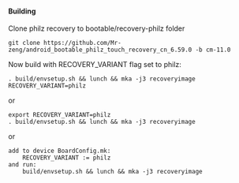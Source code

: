 #### Building

Clone philz recovery to bootable/recovery-philz folder

    git clone https://github.com/Mr-zeng/android_bootable_philz_touch_recovery_cn_6.59.0 -b cm-11.0

Now build with RECOVERY_VARIANT flag set to philz:

    . build/envsetup.sh && lunch && mka -j3 recoveryimage RECOVERY_VARIANT=philz

or

    export RECOVERY_VARIANT=philz
    . build/envsetup.sh && lunch && mka -j3 recoveryimage

or

    add to device BoardConfig.mk:
        RECOVERY_VARIANT := philz
    and run:
        build/envsetup.sh && lunch && mka -j3 recoveryimage
